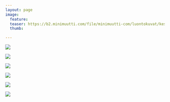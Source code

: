 ```yaml
---
layout: page
image:
  feature:
  teaser: https://b2.minimuutti.com/file/minimuutti-com/luontokuvat/kes%C3%A4/12/DS60009_-245px.jpg
  thumb:

---
```


[![](https://b2.minimuutti.com/file/minimuutti-com/luontokuvat/kes%C3%A4/12/DS60063-800px.jpg)](https://dl.dropboxusercontent.com/sh/ea1wtnz7z734o12/AAAhOuNoMkAzMSyTWK50uUUoa/luontokuvat/kes%C3%A4/12/DS60063.jpg)

[![](https://b2.minimuutti.com/file/minimuutti-com/luontokuvat/kes%C3%A4/12/DS60065-800px.jpg)](https://dl.dropboxusercontent.com/sh/ea1wtnz7z734o12/AAAIyy2RxL1bAXidUi-X671Va/luontokuvat/kes%C3%A4/12/DS60065.jpg)

[![](https://b2.minimuutti.com/file/minimuutti-com/luontokuvat/kes%C3%A4/12/DS59993-800px.jpg)](https://dl.dropboxusercontent.com/sh/ea1wtnz7z734o12/AAByQOcbjtMIwz9hvwF33bsNa/luontokuvat/kes%C3%A4/12/DS59993.jpg)

[![](https://b2.minimuutti.com/file/minimuutti-com/luontokuvat/kes%C3%A4/12/DS60009-800px.jpg)](https://dl.dropboxusercontent.com/sh/ea1wtnz7z734o12/AACRlvooA-vsY8TGbSdMjQ8va/luontokuvat/kes%C3%A4/12/DS60009.jpg)

[![](https://b2.minimuutti.com/file/minimuutti-com/luontokuvat/kes%C3%A4/12/DS60019-800px.jpg)](https://dl.dropboxusercontent.com/sh/ea1wtnz7z734o12/AABGYfNFKKW1jqnfqAG2zpkma/luontokuvat/kes%C3%A4/12/DS60019.jpg)

[![](https://b2.minimuutti.com/file/minimuutti-com/luontokuvat/kes%C3%A4/12/DS60020-800px.jpg)](https://dl.dropboxusercontent.com/sh/ea1wtnz7z734o12/AAAsjJ4oVuTnqPLO_BzLieGra/luontokuvat/kes%C3%A4/12/DS60020.jpg)
